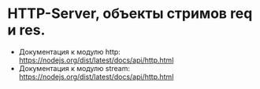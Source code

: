 # HTTP-Server, объекты стримов req и res.

- Документация к модулю http: https://nodejs.org/dist/latest/docs/api/http.html
- Документация к модулю stream: https://nodejs.org/dist/latest/docs/api/http.html
